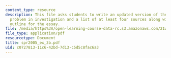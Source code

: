 ```yaml
---
content_type: resource
description: This file asks students to write an updated version of the question or
  problem in investigation and a list of at least four sources along with a rudimentary
  outline for the essay.
file: /media/https%3A/open-learning-course-data-rc.s3.amazonaws.com/21w-730-3-writing-and-the-environment-spring-2005/c072781311c642bd7d13c5d5c8fac6a3_spr2005_ex_3b.pdf
file_type: application/pdf
resourcetype: Document
title: spr2005_ex_3b.pdf
uid: c0727813-11c6-42bd-7d13-c5d5c8fac6a3
---
```

